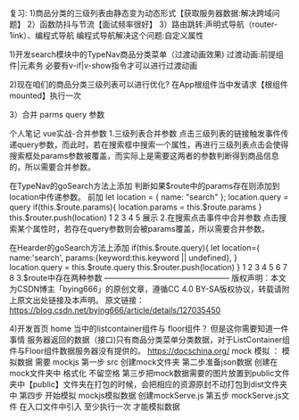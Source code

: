 复习:
1)商品分类的三级列表由静态变为动态形式【获取服务器数据:解决跨域问题】
2）函数防抖与节流【面试频率很好】
3）路由跳转:声明式导航（router-1ink）、编程式导航
编程式导航解决这个问题:自定义属性



1)开发search模块中的TypeNav商品分类菜单（过渡动画效果)
过渡动画:前提组件|元素务 必要有v-if|v-show指令才可以进行过渡动画

2)现在咱们的商品分类三级列表可以进行优化?
在App根组件当中发请求【根组件mounted】执行一次

3）合并 parms query 参数

个人笔记
vue实战-合并参数
1.三级列表合并参数
点击三级列表的链接触发事件传递query参数，而此时，若在搜索框中搜索一个属性，再进行三级列表点击会使得搜索框处params参数被覆盖，而实际上是需要这两者的参数判断得到商品信息的，所以需要合并参数。

在TypeNav的goSearch方法上添加
判断如果$route中的params存在则添加到location中传递参数。
 前加  let location = { name: "search" };
location.query = query
        if(this.$route.params){
          location.params = this.$route.params
        }
        this.$router.push(location)
1
2
3
4
5
展示
2.在搜索点击事件中合并参数
点击搜索某个属性时，若存在query参数则会被params覆盖，所以需要合并参数。

在Hearder的goSearch方法上添加
 if(this.$route.query){
            let location={
            name:'search',
            params:{keyword:this.keyword || undefined},
          }
          location.query = this.$route.query
          this.$router.push(location)
        }
1
2
3
4
5
6
7
8
3.$route中存在两种参数
————————————————
版权声明：本文为CSDN博主「bying666」的原创文章，遵循CC 4.0 BY-SA版权协议，转载请附上原文出处链接及本声明。
原文链接：https://blog.csdn.net/bying666/article/details/127035450



4)开发首页 home 当中的listcontainer组件与 floor组件？
但是这你需要知道一件事情 服务器返回的数据（接口)只有商品分类菜单分类数据，对于ListContainer组件与Floor组件数据服务器没有提供的。
https://docschina.org/
mock 模拟 ： 模拟数据 需要 mockjs
第一步 src 创建mock文件夹
第二步准备json数据 创建在mock文件夹中   格式化 不留空格 
第三步把mock数据需要的图片放置到public文件夹中【public】文件夹在打包的时候，会把相应的资源原封不动打包到dist文件夹中
第四步 开始模拟 mockjs模拟数据  创建mockServe.js
第五步 mockServe.js文件 在入口文件中引入 至少执行一次 才能模拟数据